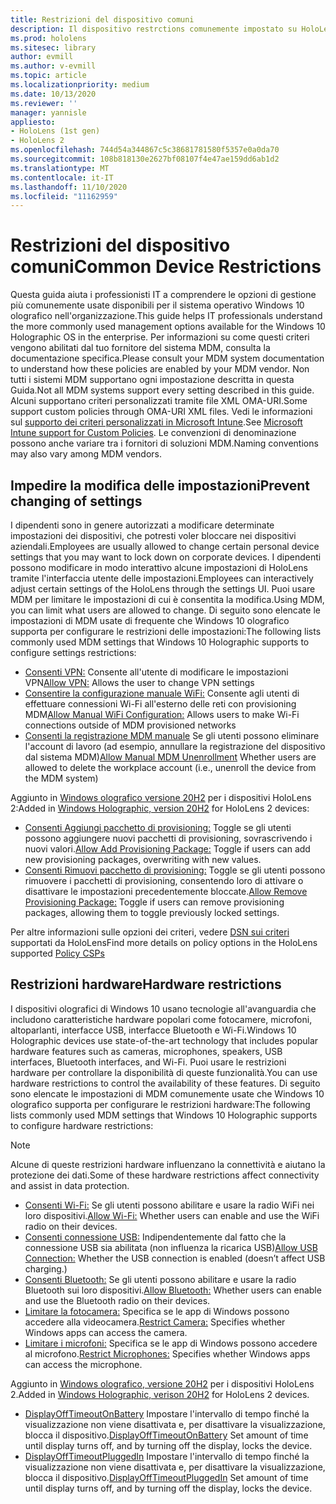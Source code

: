 ```yaml
---
title: Restrizioni del dispositivo comuni
description: Il dispositivo restrctions comunemente impostato su HoloLens.
ms.prod: hololens
ms.sitesec: library
author: evmill
ms.author: v-evmill
ms.topic: article
ms.localizationpriority: medium
ms.date: 10/13/2020
ms.reviewer: ''
manager: yannisle
appliesto:
- HoloLens (1st gen)
- HoloLens 2
ms.openlocfilehash: 744d54a344867c5c38681781580f5357e0a0da70
ms.sourcegitcommit: 108b818130e2627bf08107f4e47ae159dd6ab1d2
ms.translationtype: MT
ms.contentlocale: it-IT
ms.lasthandoff: 11/10/2020
ms.locfileid: "11162959"
---
```

# <span data-ttu-id="e537a-103">Restrizioni del dispositivo comuni</span><span class="sxs-lookup"><span data-stu-id="e537a-103">Common Device Restrictions</span></span> 

<span data-ttu-id="e537a-104">Questa guida aiuta i professionisti IT a comprendere le opzioni di gestione più comunemente usate disponibili per il sistema operativo Windows 10 olografico nell'organizzazione.</span><span class="sxs-lookup"><span data-stu-id="e537a-104">This guide helps IT professionals understand the more commonly used management options available for the Windows 10 Holographic OS in the enterprise.</span></span> <span data-ttu-id="e537a-105">Per informazioni su come questi criteri vengono abilitati dal tuo fornitore del sistema MDM, consulta la documentazione specifica.</span><span class="sxs-lookup"><span data-stu-id="e537a-105">Please consult your MDM system documentation to understand how these policies are enabled by your MDM vendor.</span></span> <span data-ttu-id="e537a-106">Non tutti i sistemi MDM supportano ogni impostazione descritta in questa Guida.</span><span class="sxs-lookup"><span data-stu-id="e537a-106">Not all MDM systems support every setting described in this guide.</span></span> <span data-ttu-id="e537a-107">Alcuni supportano criteri personalizzati tramite file XML OMA-URI.</span><span class="sxs-lookup"><span data-stu-id="e537a-107">Some support custom policies through OMA-URI XML files.</span></span> <span data-ttu-id="e537a-108">Vedi le informazioni sul [supporto dei criteri personalizzati in Microsoft Intune](https://docs.microsoft.com/mem/intune/configuration/custom-settings-windows-10).</span><span class="sxs-lookup"><span data-stu-id="e537a-108">See [Microsoft Intune support for Custom Policies](https://docs.microsoft.com/mem/intune/configuration/custom-settings-windows-10).</span></span> <span data-ttu-id="e537a-109">Le convenzioni di denominazione possono anche variare tra i fornitori di soluzioni MDM.</span><span class="sxs-lookup"><span data-stu-id="e537a-109">Naming conventions may also vary among MDM vendors.</span></span>

## <span data-ttu-id="e537a-110">Impedire la modifica delle impostazioni</span><span class="sxs-lookup"><span data-stu-id="e537a-110">Prevent changing of settings</span></span>
<span data-ttu-id="e537a-111">I dipendenti sono in genere autorizzati a modificare determinate impostazioni dei dispositivi, che potresti voler bloccare nei dispositivi aziendali.</span><span class="sxs-lookup"><span data-stu-id="e537a-111">Employees are usually allowed to change certain personal device settings that you may want to lock down on corporate devices.</span></span> <span data-ttu-id="e537a-112">I dipendenti possono modificare in modo interattivo alcune impostazioni di HoloLens tramite l'interfaccia utente delle impostazioni.</span><span class="sxs-lookup"><span data-stu-id="e537a-112">Employees can interactively adjust certain settings of the HoloLens through the settings UI.</span></span> <span data-ttu-id="e537a-113">Puoi usare MDM per limitare le impostazioni di cui è consentita la modifica.</span><span class="sxs-lookup"><span data-stu-id="e537a-113">Using MDM, you can limit what users are allowed to change.</span></span> <span data-ttu-id="e537a-114">Di seguito sono elencate le impostazioni di MDM usate di frequente che Windows 10 olografico supporta per configurare le restrizioni delle impostazioni:</span><span class="sxs-lookup"><span data-stu-id="e537a-114">The following lists commonly used MDM settings that Windows 10 Holographic supports to configure settings restrictions:</span></span>
-   <span data-ttu-id="e537a-115">[Consenti VPN:](https://docs.microsoft.com/windows/client-management/mdm/policy-csp-settings#settings-allowvpn) Consente all'utente di modificare le impostazioni VPN</span><span class="sxs-lookup"><span data-stu-id="e537a-115">[Allow VPN:](https://docs.microsoft.com/windows/client-management/mdm/policy-csp-settings#settings-allowvpn) Allows the user to change VPN settings</span></span>
-   <span data-ttu-id="e537a-116">[Consentire la configurazione manuale WiFi:](https://docs.microsoft.com/windows/client-management/mdm/policy-csp-wifi#wifi-allowmanualwificonfiguration) Consente agli utenti di effettuare connessioni Wi-Fi all'esterno delle reti con provisioning MDM</span><span class="sxs-lookup"><span data-stu-id="e537a-116">[Allow Manual WiFi Configuration:](https://docs.microsoft.com/windows/client-management/mdm/policy-csp-wifi#wifi-allowmanualwificonfiguration) Allows users to make Wi-Fi connections outside of MDM provisioned networks</span></span>
-   <span data-ttu-id="e537a-117">[Consenti la registrazione MDM manuale](https://docs.microsoft.com/windows/client-management/mdm/policy-csp-experience#experience-allowmanualmdmunenrollment) Se gli utenti possono eliminare l'account di lavoro (ad esempio, annullare la registrazione del dispositivo dal sistema MDM)</span><span class="sxs-lookup"><span data-stu-id="e537a-117">[Allow Manual MDM Unenrollment](https://docs.microsoft.com/windows/client-management/mdm/policy-csp-experience#experience-allowmanualmdmunenrollment) Whether users are allowed to delete the workplace account (i.e., unenroll the device from the MDM system)</span></span>

<span data-ttu-id="e537a-118">Aggiunto in [Windows olografico versione 20H2](hololens-release-notes.md#windows-holographic-version-20h2) per i dispositivi HoloLens 2:</span><span class="sxs-lookup"><span data-stu-id="e537a-118">Added in [Windows Holographic, version 20H2](hololens-release-notes.md#windows-holographic-version-20h2) for HoloLens 2 devices:</span></span>
- <span data-ttu-id="e537a-119">[Consenti Aggiungi pacchetto di provisioning:](https://docs.microsoft.com/windows/client-management/mdm/policy-csp-security#security-allowaddprovisioningpackage) Toggle se gli utenti possono aggiungere nuovi pacchetti di provisioning, sovrascrivendo i nuovi valori.</span><span class="sxs-lookup"><span data-stu-id="e537a-119">[Allow Add Provisioning Package:](https://docs.microsoft.com/windows/client-management/mdm/policy-csp-security#security-allowaddprovisioningpackage) Toggle if users can add new provisioning packages, overwriting with new values.</span></span>
- <span data-ttu-id="e537a-120">[Consenti Rimuovi pacchetto di provisioning:](https://docs.microsoft.com/windows/client-management/mdm/policy-csp-security#security-allowremoveprovisioningpackage) Toggle se gli utenti possono rimuovere i pacchetti di provisioning, consentendo loro di attivare o disattivare le impostazioni precedentemente bloccate.</span><span class="sxs-lookup"><span data-stu-id="e537a-120">[Allow Remove Provisioning Package:](https://docs.microsoft.com/windows/client-management/mdm/policy-csp-security#security-allowremoveprovisioningpackage) Toggle if users can remove provisioning packages, allowing them to toggle previously locked settings.</span></span>

<span data-ttu-id="e537a-121">Per altre informazioni sulle opzioni dei criteri, vedere [DSN sui criteri](https://docs.microsoft.com/windows/client-management/mdm/policy-csps-supported-by-hololens2) supportati da HoloLens</span><span class="sxs-lookup"><span data-stu-id="e537a-121">Find more details on policy options in the HoloLens supported [Policy CSPs](https://docs.microsoft.com/windows/client-management/mdm/policy-csps-supported-by-hololens2)</span></span>

## <span data-ttu-id="e537a-122">Restrizioni hardware</span><span class="sxs-lookup"><span data-stu-id="e537a-122">Hardware restrictions</span></span>
<span data-ttu-id="e537a-123">I dispositivi olografici di Windows 10 usano tecnologie all'avanguardia che includono caratteristiche hardware popolari come fotocamere, microfoni, altoparlanti, interfacce USB, interfacce Bluetooth e Wi-Fi.</span><span class="sxs-lookup"><span data-stu-id="e537a-123">Windows 10 Holographic devices use state-of-the-art technology that includes popular hardware features such as cameras, microphones, speakers, USB interfaces, Bluetooth interfaces, and Wi-Fi.</span></span> <span data-ttu-id="e537a-124">Puoi usare le restrizioni hardware per controllare la disponibilità di queste funzionalità.</span><span class="sxs-lookup"><span data-stu-id="e537a-124">You can use hardware restrictions to control the availability of these features.</span></span>
<span data-ttu-id="e537a-125">Di seguito sono elencate le impostazioni di MDM comunemente usate che Windows 10 olografico supporta per configurare le restrizioni hardware:</span><span class="sxs-lookup"><span data-stu-id="e537a-125">The following lists commonly used MDM settings that Windows 10 Holographic supports to configure hardware restrictions:</span></span>

> [!NOTE]
> <span data-ttu-id="e537a-126">Alcune di queste restrizioni hardware influenzano la connettività e aiutano la protezione dei dati.</span><span class="sxs-lookup"><span data-stu-id="e537a-126">Some of these hardware restrictions affect connectivity and assist in data protection.</span></span>

-   <span data-ttu-id="e537a-127">[Consenti Wi-Fi:](https://docs.microsoft.com/windows/client-management/mdm/policy-csp-wifi#wifi-allowwifi) Se gli utenti possono abilitare e usare la radio WiFi nei loro dispositivi.</span><span class="sxs-lookup"><span data-stu-id="e537a-127">[Allow Wi-Fi:](https://docs.microsoft.com/windows/client-management/mdm/policy-csp-wifi#wifi-allowwifi) Whether users can enable and use the WiFi radio on their devices.</span></span>
-   <span data-ttu-id="e537a-128">[Consenti connessione USB:](https://docs.microsoft.com/windows/client-management/mdm/policy-csp-connectivity#connectivity-allowusbconnection) Indipendentemente dal fatto che la connessione USB sia abilitata (non influenza la ricarica USB)</span><span class="sxs-lookup"><span data-stu-id="e537a-128">[Allow USB Connection:](https://docs.microsoft.com/windows/client-management/mdm/policy-csp-connectivity#connectivity-allowusbconnection) Whether the USB connection is enabled (doesn’t affect USB charging.)</span></span>
-   <span data-ttu-id="e537a-129">[Consenti Bluetooth:](https://docs.microsoft.com/windows/client-management/mdm/policy-csp-connectivity#connectivity-allowbluetooth) Se gli utenti possono abilitare e usare la radio Bluetooth sui loro dispositivi.</span><span class="sxs-lookup"><span data-stu-id="e537a-129">[Allow Bluetooth:](https://docs.microsoft.com/windows/client-management/mdm/policy-csp-connectivity#connectivity-allowbluetooth) Whether users can enable and use the Bluetooth radio on their devices.</span></span>
-   <span data-ttu-id="e537a-130">[Limitare la fotocamera:](https://docs.microsoft.com/windows/client-management/mdm/policy-csp-privacy#privacy-letappsaccesscamera) Specifica se le app di Windows possono accedere alla videocamera.</span><span class="sxs-lookup"><span data-stu-id="e537a-130">[Restrict Camera:](https://docs.microsoft.com/windows/client-management/mdm/policy-csp-privacy#privacy-letappsaccesscamera) Specifies whether Windows apps can access the camera.</span></span>
-   <span data-ttu-id="e537a-131">[Limitare i microfoni:](https://docs.microsoft.com/windows/client-management/mdm/policy-csp-privacy#privacy-letappsaccessmicrophone) Specifica se le app di Windows possono accedere al microfono.</span><span class="sxs-lookup"><span data-stu-id="e537a-131">[Restrict Microphones:](https://docs.microsoft.com/windows/client-management/mdm/policy-csp-privacy#privacy-letappsaccessmicrophone) Specifies whether Windows apps can access the microphone.</span></span>

<span data-ttu-id="e537a-132">Aggiunto in [Windows olografico, versione 20H2](hololens-release-notes.md#windows-holographic-version-20h2) per i dispositivi HoloLens 2.</span><span class="sxs-lookup"><span data-stu-id="e537a-132">Added in [Windows Holographic, verison 20H2](hololens-release-notes.md#windows-holographic-version-20h2) for HoloLens 2 devices.</span></span> 
- <span data-ttu-id="e537a-133">[DisplayOffTimeoutOnBattery](https://docs.microsoft.com/windows/client-management/mdm/policy-csp-power#power-displayofftimeoutonbattery) Impostare l'intervallo di tempo finché la visualizzazione non viene disattivata e, per disattivare la visualizzazione, blocca il dispositivo.</span><span class="sxs-lookup"><span data-stu-id="e537a-133">[DisplayOffTimeoutOnBattery](https://docs.microsoft.com/windows/client-management/mdm/policy-csp-power#power-displayofftimeoutonbattery) Set amount of time until display turns off, and by turning off the display, locks the device.</span></span> 
- <span data-ttu-id="e537a-134">[DisplayOffTimeoutPluggedIn](https://docs.microsoft.com/windows/client-management/mdm/policy-csp-power#power-displayofftimeoutpluggedin) Impostare l'intervallo di tempo finché la visualizzazione non viene disattivata e, per disattivare la visualizzazione, blocca il dispositivo.</span><span class="sxs-lookup"><span data-stu-id="e537a-134">[DisplayOffTimeoutPluggedIn](https://docs.microsoft.com/windows/client-management/mdm/policy-csp-power#power-displayofftimeoutpluggedin) Set amount of time until display turns off, and by turning off the display, locks the device.</span></span> 
